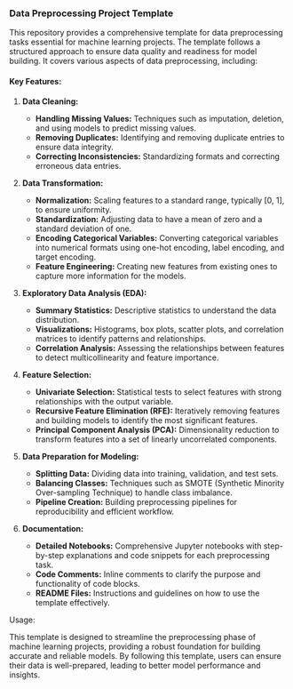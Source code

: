 ### Data Preprocessing Project Template

This repository provides a comprehensive template for data preprocessing tasks essential for machine learning projects. The template follows a structured approach to ensure data quality and readiness for model building. It covers various aspects of data preprocessing, including:

#### Key Features:

1. **Data Cleaning:**
   - **Handling Missing Values:** Techniques such as imputation, deletion, and using models to predict missing values.
   - **Removing Duplicates:** Identifying and removing duplicate entries to ensure data integrity.
   - **Correcting Inconsistencies:** Standardizing formats and correcting erroneous data entries.

2. **Data Transformation:**
   - **Normalization:** Scaling features to a standard range, typically [0, 1], to ensure uniformity.
   - **Standardization:** Adjusting data to have a mean of zero and a standard deviation of one.
   - **Encoding Categorical Variables:** Converting categorical variables into numerical formats using one-hot encoding, label encoding, and target encoding.
   - **Feature Engineering:** Creating new features from existing ones to capture more information for the models.

3. **Exploratory Data Analysis (EDA):**
   - **Summary Statistics:** Descriptive statistics to understand the data distribution.
   - **Visualizations:** Histograms, box plots, scatter plots, and correlation matrices to identify patterns and relationships.
   - **Correlation Analysis:** Assessing the relationships between features to detect multicollinearity and feature importance.

4. **Feature Selection:**
   - **Univariate Selection:** Statistical tests to select features with strong relationships with the output variable.
   - **Recursive Feature Elimination (RFE):** Iteratively removing features and building models to identify the most significant features.
   - **Principal Component Analysis (PCA):** Dimensionality reduction to transform features into a set of linearly uncorrelated components.

5. **Data Preparation for Modeling:**
   - **Splitting Data:** Dividing data into training, validation, and test sets.
   - **Balancing Classes:** Techniques such as SMOTE (Synthetic Minority Over-sampling Technique) to handle class imbalance.
   - **Pipeline Creation:** Building preprocessing pipelines for reproducibility and efficient workflow.

6. **Documentation:**
   - **Detailed Notebooks:** Comprehensive Jupyter notebooks with step-by-step explanations and code snippets for each preprocessing task.
   - **Code Comments:** Inline comments to clarify the purpose and functionality of code blocks.
   - **README Files:** Instructions and guidelines on how to use the template effectively.

Usage:

This template is designed to streamline the preprocessing phase of machine learning projects, providing a robust foundation for building accurate and reliable models. By following this template, users can ensure their data is well-prepared, leading to better model performance and insights.

